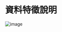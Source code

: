 # 資料特徵說明
![image](https://github.com/Ricky7737/DataTrain/assets/58324475/39ba72ec-8797-43b4-871f-12d375dfa848)



